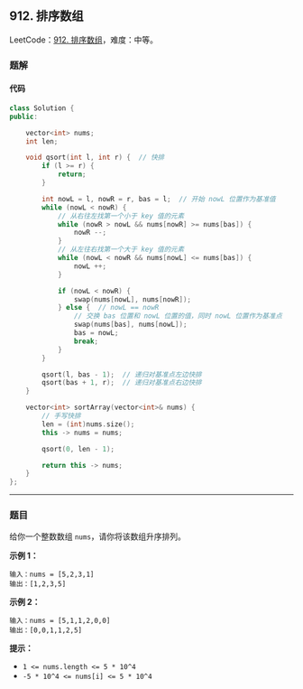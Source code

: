 ## 912. 排序数组

LeetCode：[912. 排序数组](https://leetcode.cn/problems/sort-an-array/)，难度：中等。

### 题解

#### 代码

```c++
class Solution {
public:

    vector<int> nums;
    int len;

    void qsort(int l, int r) {  // 快排
        if (l >= r) {
            return;
        }

        int nowL = l, nowR = r, bas = l;  // 开始 nowL 位置作为基准值 
        while (nowL < nowR) {
            // 从右往左找第一个小于 key 值的元素
            while (nowR > nowL && nums[nowR] >= nums[bas]) { 
                nowR --;
            }
            // 从左往右找第一个大于 key 值的元素
            while (nowL < nowR && nums[nowL] <= nums[bas]) { 
                nowL ++;
            }

            if (nowL < nowR) {
                swap(nums[nowL], nums[nowR]);
            } else {  // nowL == nowR
                // 交换 bas 位置和 nowL 位置的值，同时 nowL 位置作为基准点
                swap(nums[bas], nums[nowL]);  
                bas = nowL;
                break;
            }
        }

        qsort(l, bas - 1);  // 递归对基准点左边快排
        qsort(bas + 1, r);  // 递归对基准点右边快排
    }

    vector<int> sortArray(vector<int>& nums) {
        // 手写快排
        len = (int)nums.size();
        this -> nums = nums;

        qsort(0, len - 1);

        return this -> nums;
    }
};
```



---



### 题目

给你一个整数数组 `nums`，请你将该数组升序排列。



**示例 1：**

```
输入：nums = [5,2,3,1]
输出：[1,2,3,5]
```

**示例 2：**

```
输入：nums = [5,1,1,2,0,0]
输出：[0,0,1,1,2,5]
```

 

**提示：**

- `1 <= nums.length <= 5 * 10^4`
- `-5 * 10^4 <= nums[i] <= 5 * 10^4`


